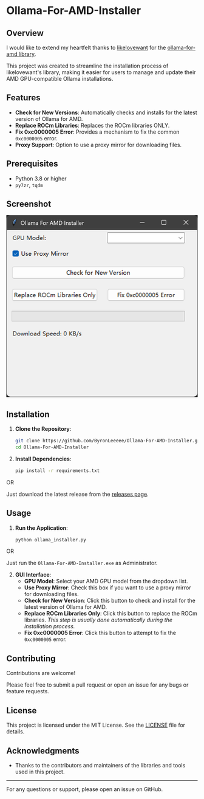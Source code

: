 # Ollama-For-AMD-Installer

## Overview
I would like to extend my heartfelt thanks to [likelovewant](https://github.com/likelovewant/) for the [ollama-for-amd library](https://github.com/likelovewant/ollama-for-amd). 

This project was created to streamline the installation process of likelovewant's library, making it easier for users to manage and update their AMD GPU-compatible Ollama installations.

## Features

- **Check for New Versions**: Automatically checks and installs for the latest version of Ollama for AMD.
- **Replace ROCm Libraries**: Replaces the ROCm libraries ONLY.
- **Fix 0xc0000005 Error**: Provides a mechanism to fix the common `0xc0000005` error.
- **Proxy Support**: Option to use a proxy mirror for downloading files.

## Prerequisites

- Python 3.8 or higher
-  `py7zr`, `tqdm`

## Screenshot
![image](./screenshot.png)


## Installation
1. **Clone the Repository**:
   ```bash
   git clone https://github.com/ByronLeeeee/Ollama-For-AMD-Installer.git
   cd Ollama-For-AMD-Installer
   ```

2. **Install Dependencies**:
   ```bash
   pip install -r requirements.txt
   ```

OR 

Just download the latest release from the [releases page](https://github.com/ByronLeeeee/Ollama-For-AMD-Installer/releases).



## Usage

1. **Run the Application**:
   ```bash
   python ollama_installer.py
   ```

OR 

Just run the `Ollama-For-AMD-Installer.exe` as Administrator.

2. **GUI Interface**:
   - **GPU Model**: Select your AMD GPU model from the dropdown list.
   - **Use Proxy Mirror**: Check this box if you want to use a proxy mirror for downloading files.
   - **Check for New Version**: Click this button to check and install for the latest version of Ollama for AMD.
   - **Replace ROCm Libraries Only**: Click this button to replace the ROCm libraries. *This step is usually done automatically during the installation process.*
   - **Fix 0xc0000005 Error**: Click this button to attempt to fix the `0xc0000005` error.

## Contributing

Contributions are welcome!

Please feel free to submit a pull request or open an issue for any bugs or feature requests.

## License

This project is licensed under the MIT License. See the [LICENSE](LICENSE) file for details.

## Acknowledgments

- Thanks to the contributors and maintainers of the libraries and tools used in this project.

---

For any questions or support, please open an issue on GitHub.
